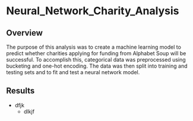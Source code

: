 # Neural_Network_Charity_Analysis

## Overview

The purpose of this analysis was to create a machine learning model to predict whether charities applying for funding from Alphabet Soup will be successful. To accomplish this, categorical data was preprocessed using bucketing and one-hot encoding. The data was then split into training and testing sets and to fit and test a neural network model.

## Results

* dfjk
  * dlkjf
